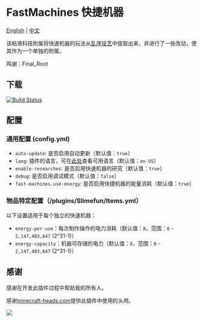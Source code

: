 # FastMachines 快捷机器

[English](README.md) | [中文](README.zh_CN.md)

该粘液科技附属将快速机器的玩法从[乱序技艺](https://github.com/ecro-fun/FinalTECH)中提取出来，并进行了一些改动，使其作为一个单独的附属。

鸣谢：Final_Root

## 下载

[![Build Status](https://builds.guizhanss.com/ybw0014/FastMachines/master/badge.svg)](https://builds.guizhanss.com/ybw0014/FastMachines/master)

## 配置

### 通用配置 (config.yml)

- `auto-update`: 是否启用自动更新（默认值：`true`）
- `lang`: 插件的语言，可在[此处](LOCALES.md)查看可用语言（默认值：`en-US`）
- `enable-researches`: 是否启用快速机器的研究（默认值：`true`）
- `debug`: 是否启用调试模式（默认值：`false`）
- `fast-machines.use-energy`: 是否启用快捷机器的能量消耗（默认值：`true`）

### 物品特定配置（/plugins/Slimefun/Items.yml）

以下设置适用于每个独立的快速机器：

- `energy-per-use`：每次制作操作的电力消耗（默认值：`8`，范围：`0` - `2,147,483,647` (2^31-1)）
- `energy-capacity`：机器可存储的电力（默认值：`8`，范围：`0` - `2,147,483,647` (2^31-1)）

## 感谢

感谢在开发此插件过程中帮助我的所有人。

感谢[minecraft-heads.com](https://minecraft-heads.com/)提供此插件中使用的头颅。

[![](https://minecraft-heads.com/images/banners/minecraft-heads_fullbanner_468x60.png)](https://minecraft-heads.com/)

